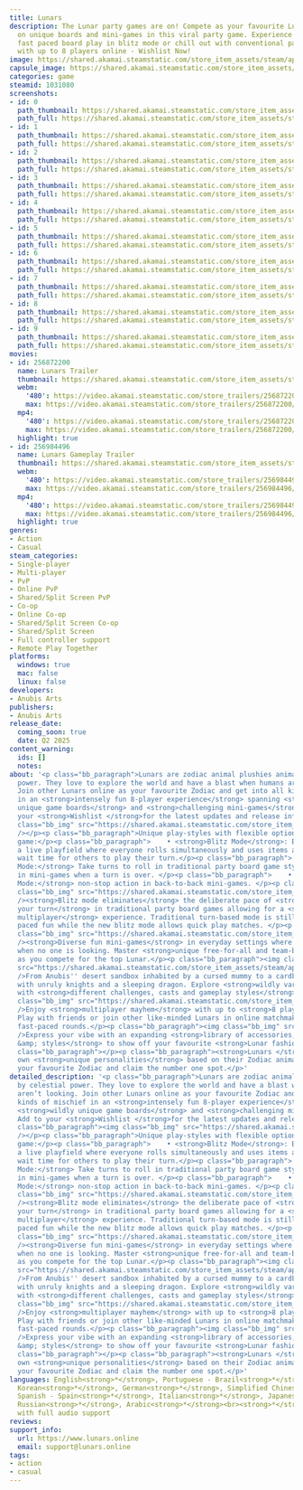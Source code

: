 ```yaml
---
title: Lunars
description: The Lunar party games are on! Compete as your favourite Lunar Zodiac
  on unique boards and mini-games in this viral party game. Experience game-changing
  fast paced board play in blitz mode or chill out with conventional party game style
  with up to 8 players online - Wishlist Now!
image: https://shared.akamai.steamstatic.com/store_item_assets/steam/apps/1031080/header.jpg?t=1733819660
capsule_image: https://shared.akamai.steamstatic.com/store_item_assets/steam/apps/1031080/capsule_231x87.jpg?t=1733819660
categories: game
steamid: 1031080
screenshots:
- id: 0
  path_thumbnail: https://shared.akamai.steamstatic.com/store_item_assets/steam/apps/1031080/ss_26db368745bacb0cdf46755d9df920c2cc741627.600x338.jpg?t=1733819660
  path_full: https://shared.akamai.steamstatic.com/store_item_assets/steam/apps/1031080/ss_26db368745bacb0cdf46755d9df920c2cc741627.1920x1080.jpg?t=1733819660
- id: 1
  path_thumbnail: https://shared.akamai.steamstatic.com/store_item_assets/steam/apps/1031080/ss_bea940e1ab373f41e9db78ff53b0a6bd45eb8dfa.600x338.jpg?t=1733819660
  path_full: https://shared.akamai.steamstatic.com/store_item_assets/steam/apps/1031080/ss_bea940e1ab373f41e9db78ff53b0a6bd45eb8dfa.1920x1080.jpg?t=1733819660
- id: 2
  path_thumbnail: https://shared.akamai.steamstatic.com/store_item_assets/steam/apps/1031080/ss_2c0c1772a2e2d2da2c8def3736ee0f7144a317b3.600x338.jpg?t=1733819660
  path_full: https://shared.akamai.steamstatic.com/store_item_assets/steam/apps/1031080/ss_2c0c1772a2e2d2da2c8def3736ee0f7144a317b3.1920x1080.jpg?t=1733819660
- id: 3
  path_thumbnail: https://shared.akamai.steamstatic.com/store_item_assets/steam/apps/1031080/ss_9a2eb76dbe134ecdf8721a65dd31745cb1c89c4e.600x338.jpg?t=1733819660
  path_full: https://shared.akamai.steamstatic.com/store_item_assets/steam/apps/1031080/ss_9a2eb76dbe134ecdf8721a65dd31745cb1c89c4e.1920x1080.jpg?t=1733819660
- id: 4
  path_thumbnail: https://shared.akamai.steamstatic.com/store_item_assets/steam/apps/1031080/ss_8f5b7330133847eab6351b1a0ec980d3753274b0.600x338.jpg?t=1733819660
  path_full: https://shared.akamai.steamstatic.com/store_item_assets/steam/apps/1031080/ss_8f5b7330133847eab6351b1a0ec980d3753274b0.1920x1080.jpg?t=1733819660
- id: 5
  path_thumbnail: https://shared.akamai.steamstatic.com/store_item_assets/steam/apps/1031080/ss_cc9449c7ac5800f5683f5c62a0f6f64412ebbe47.600x338.jpg?t=1733819660
  path_full: https://shared.akamai.steamstatic.com/store_item_assets/steam/apps/1031080/ss_cc9449c7ac5800f5683f5c62a0f6f64412ebbe47.1920x1080.jpg?t=1733819660
- id: 6
  path_thumbnail: https://shared.akamai.steamstatic.com/store_item_assets/steam/apps/1031080/ss_636a7847e348226096ec09a564600facb1ea64b6.600x338.jpg?t=1733819660
  path_full: https://shared.akamai.steamstatic.com/store_item_assets/steam/apps/1031080/ss_636a7847e348226096ec09a564600facb1ea64b6.1920x1080.jpg?t=1733819660
- id: 7
  path_thumbnail: https://shared.akamai.steamstatic.com/store_item_assets/steam/apps/1031080/ss_29adcaef464478faf64cd989c3210fa3e206e030.600x338.jpg?t=1733819660
  path_full: https://shared.akamai.steamstatic.com/store_item_assets/steam/apps/1031080/ss_29adcaef464478faf64cd989c3210fa3e206e030.1920x1080.jpg?t=1733819660
- id: 8
  path_thumbnail: https://shared.akamai.steamstatic.com/store_item_assets/steam/apps/1031080/ss_65a4987b109767a6c541fa57612568d0a1d20fd0.600x338.jpg?t=1733819660
  path_full: https://shared.akamai.steamstatic.com/store_item_assets/steam/apps/1031080/ss_65a4987b109767a6c541fa57612568d0a1d20fd0.1920x1080.jpg?t=1733819660
- id: 9
  path_thumbnail: https://shared.akamai.steamstatic.com/store_item_assets/steam/apps/1031080/ss_7f217c6c0ec95bbef21c48811500af29c5e7cdb3.600x338.jpg?t=1733819660
  path_full: https://shared.akamai.steamstatic.com/store_item_assets/steam/apps/1031080/ss_7f217c6c0ec95bbef21c48811500af29c5e7cdb3.1920x1080.jpg?t=1733819660
movies:
- id: 256872200
  name: Lunars Trailer
  thumbnail: https://shared.akamai.steamstatic.com/store_item_assets/steam/apps/256872200/movie.293x165.jpg?t=1644043080
  webm:
    '480': https://video.akamai.steamstatic.com/store_trailers/256872200/movie480_vp9.webm?t=1644043080
    max: https://video.akamai.steamstatic.com/store_trailers/256872200/movie_max_vp9.webm?t=1644043080
  mp4:
    '480': https://video.akamai.steamstatic.com/store_trailers/256872200/movie480.mp4?t=1644043080
    max: https://video.akamai.steamstatic.com/store_trailers/256872200/movie_max.mp4?t=1644043080
  highlight: true
- id: 256984496
  name: Lunars Gameplay Trailer
  thumbnail: https://shared.akamai.steamstatic.com/store_item_assets/steam/apps/256984496/movie.293x165.jpg?t=1700834428
  webm:
    '480': https://video.akamai.steamstatic.com/store_trailers/256984496/movie480_vp9.webm?t=1700834428
    max: https://video.akamai.steamstatic.com/store_trailers/256984496/movie_max_vp9.webm?t=1700834428
  mp4:
    '480': https://video.akamai.steamstatic.com/store_trailers/256984496/movie480.mp4?t=1700834428
    max: https://video.akamai.steamstatic.com/store_trailers/256984496/movie_max.mp4?t=1700834428
  highlight: true
genres:
- Action
- Casual
steam_categories:
- Single-player
- Multi-player
- PvP
- Online PvP
- Shared/Split Screen PvP
- Co-op
- Online Co-op
- Shared/Split Screen Co-op
- Shared/Split Screen
- Full controller support
- Remote Play Together
platforms:
  windows: true
  mac: false
  linux: false
developers:
- Anubis Arts
publishers:
- Anubis Arts
release_date:
  coming_soon: true
  date: Q2 2025
content_warning:
  ids: []
  notes:
about: '<p class="bb_paragraph">Lunars are zodiac animal plushies animated by celestial
  power. They love to explore the world and have a blast when humans aren’t looking.
  Join other Lunars online as your favourite Zodiac and get into all kinds of mischief
  in an <strong>intensely fun 8-player experience</strong> spanning <strong>wildly
  unique game boards</strong> and <strong>challenging mini-games</strong>. Add to
  your <strong>Wishlist </strong>for the latest updates and release info.</p><p class="bb_paragraph"><img
  class="bb_img" src="https://shared.akamai.steamstatic.com/store_item_assets/steam/apps/1031080/extras/Characters.gif?t=1733819660"
  /></p><p class="bb_paragraph">Unique play-styles with flexible options to play the
  game:</p><p class="bb_paragraph">    • <strong>Blitz Mode</strong>: Board becomes
  a live playfield where everyone rolls simultaneously and uses items at will. No
  wait time for others to play their turn.</p><p class="bb_paragraph">    • <strong>Conventional
  Mode:</strong> Take turns to roll in traditional party board game style and compete
  in mini-games when a turn is over. </p><p class="bb_paragraph">    • <strong>Mini-Games
  Mode:</strong> non-stop action in back-to-back mini-games. </p><p class="bb_paragraph"><img
  class="bb_img" src="https://shared.akamai.steamstatic.com/store_item_assets/steam/apps/1031080/extras/New_Boards.gif?t=1733819660"
  /><strong>Blitz mode eliminates</strong> the deliberate pace of <strong>waiting
  your turn</strong> in traditional party board games allowing for a <strong>fast-paced
  multiplayer</strong> experience. Traditional turn-based mode is still here for old-school
  paced fun while the new blitz mode allows quick play matches. </p><p class="bb_paragraph"><img
  class="bb_img" src="https://shared.akamai.steamstatic.com/store_item_assets/steam/apps/1031080/extras/MiniGames.gif?t=1733819660"
  /><strong>Diverse fun mini-games</strong> in everyday settings where Lunars party
  when no one is looking. Master <strong>unique free-for-all and team-based mini-games</strong>
  as you compete for the top Lunar.</p><p class="bb_paragraph"><img class="bb_img"
  src="https://shared.akamai.steamstatic.com/store_item_assets/steam/apps/1031080/extras/Board2.gif?t=1733819660"
  />From Anubis'' desert sandbox inhabited by a cursed mummy to a cardboard kingdom
  with unruly knights and a sleeping dragon. Explore <strong>wildly varied board locations</strong>
  with <strong>different challenges, casts and gameplay styles</strong>.</p><p class="bb_paragraph"><img
  class="bb_img" src="https://shared.akamai.steamstatic.com/store_item_assets/steam/apps/1031080/extras/8Players.gif?t=1733819660"
  />Enjoy <strong>multiplayer mayhem</strong> with up to <strong>8 players online</strong>.
  Play with friends or join other like-minded Lunars in online matchmaking for fun
  fast-paced rounds.</p><p class="bb_paragraph"><img class="bb_img" src="https://shared.akamai.steamstatic.com/store_item_assets/steam/apps/1031080/extras/Outfits.gif?t=1733819660"
  />Express your vibe with an expanding <strong>library of accessories, outfits, pets
  &amp; styles</strong> to show off your favourite <strong>Lunar fashion</strong>.</p><p
  class="bb_paragraph"></p><p class="bb_paragraph"><strong>Lunars </strong>have their
  own <strong>unique personalities</strong> based on their Zodiac animal. Play with
  your favourite Zodiac and claim the number one spot.</p>'
detailed_description: '<p class="bb_paragraph">Lunars are zodiac animal plushies animated
  by celestial power. They love to explore the world and have a blast when humans
  aren’t looking. Join other Lunars online as your favourite Zodiac and get into all
  kinds of mischief in an <strong>intensely fun 8-player experience</strong> spanning
  <strong>wildly unique game boards</strong> and <strong>challenging mini-games</strong>.
  Add to your <strong>Wishlist </strong>for the latest updates and release info.</p><p
  class="bb_paragraph"><img class="bb_img" src="https://shared.akamai.steamstatic.com/store_item_assets/steam/apps/1031080/extras/Characters.gif?t=1733819660"
  /></p><p class="bb_paragraph">Unique play-styles with flexible options to play the
  game:</p><p class="bb_paragraph">    • <strong>Blitz Mode</strong>: Board becomes
  a live playfield where everyone rolls simultaneously and uses items at will. No
  wait time for others to play their turn.</p><p class="bb_paragraph">    • <strong>Conventional
  Mode:</strong> Take turns to roll in traditional party board game style and compete
  in mini-games when a turn is over. </p><p class="bb_paragraph">    • <strong>Mini-Games
  Mode:</strong> non-stop action in back-to-back mini-games. </p><p class="bb_paragraph"><img
  class="bb_img" src="https://shared.akamai.steamstatic.com/store_item_assets/steam/apps/1031080/extras/New_Boards.gif?t=1733819660"
  /><strong>Blitz mode eliminates</strong> the deliberate pace of <strong>waiting
  your turn</strong> in traditional party board games allowing for a <strong>fast-paced
  multiplayer</strong> experience. Traditional turn-based mode is still here for old-school
  paced fun while the new blitz mode allows quick play matches. </p><p class="bb_paragraph"><img
  class="bb_img" src="https://shared.akamai.steamstatic.com/store_item_assets/steam/apps/1031080/extras/MiniGames.gif?t=1733819660"
  /><strong>Diverse fun mini-games</strong> in everyday settings where Lunars party
  when no one is looking. Master <strong>unique free-for-all and team-based mini-games</strong>
  as you compete for the top Lunar.</p><p class="bb_paragraph"><img class="bb_img"
  src="https://shared.akamai.steamstatic.com/store_item_assets/steam/apps/1031080/extras/Board2.gif?t=1733819660"
  />From Anubis'' desert sandbox inhabited by a cursed mummy to a cardboard kingdom
  with unruly knights and a sleeping dragon. Explore <strong>wildly varied board locations</strong>
  with <strong>different challenges, casts and gameplay styles</strong>.</p><p class="bb_paragraph"><img
  class="bb_img" src="https://shared.akamai.steamstatic.com/store_item_assets/steam/apps/1031080/extras/8Players.gif?t=1733819660"
  />Enjoy <strong>multiplayer mayhem</strong> with up to <strong>8 players online</strong>.
  Play with friends or join other like-minded Lunars in online matchmaking for fun
  fast-paced rounds.</p><p class="bb_paragraph"><img class="bb_img" src="https://shared.akamai.steamstatic.com/store_item_assets/steam/apps/1031080/extras/Outfits.gif?t=1733819660"
  />Express your vibe with an expanding <strong>library of accessories, outfits, pets
  &amp; styles</strong> to show off your favourite <strong>Lunar fashion</strong>.</p><p
  class="bb_paragraph"></p><p class="bb_paragraph"><strong>Lunars </strong>have their
  own <strong>unique personalities</strong> based on their Zodiac animal. Play with
  your favourite Zodiac and claim the number one spot.</p>'
languages: English<strong>*</strong>, Portuguese - Brazil<strong>*</strong>, French<strong>*</strong>,
  Korean<strong>*</strong>, German<strong>*</strong>, Simplified Chinese<strong>*</strong>,
  Spanish - Spain<strong>*</strong>, Italian<strong>*</strong>, Japanese<strong>*</strong>,
  Russian<strong>*</strong>, Arabic<strong>*</strong><br><strong>*</strong>languages
  with full audio support
reviews:
support_info:
  url: https://www.lunars.online
  email: support@lunars.online
tags:
- action
- casual
---
```


